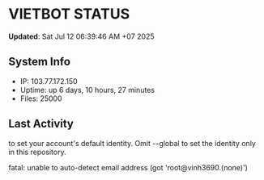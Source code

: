 # VIETBOT STATUS
**Updated**: Sat Jul 12 06:39:46 AM +07 2025

## System Info
- IP: 103.77.172.150
- Uptime: up 6 days, 10 hours, 27 minutes
- Files: 25000

## Last Activity

to set your account's default identity.
Omit --global to set the identity only in this repository.

fatal: unable to auto-detect email address (got 'root@vinh3690.(none)')
